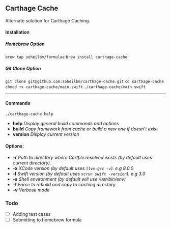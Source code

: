 ## Carthage Cache
Alternate solution for Carthage Caching.

#### Installation
##### Homebrew Option
`brew tap soheilbm/formulae`
`brew install carthage-cache`

##### Git Clone Option
`git clone git@github.com:soheilbm/carthage-cache.git`
`cd carthage-cache`
`chmod +x carthage-cache/main.swift`
`./carthage-cache/main.swift`

- - -

#### Commands
``` bash
./carthage-cache help
```

- **help**     *Display general build commands and options*
- **build**    *Copy framework from cache or build a new one if doesn't exist*
- **version**  *Display current version*


#### Options:
-   **-r**    *Path to directory where Cartfile.resolved exists (by default uses current directory).*
-   **-x**    *XCode version (by default uses `llvm-gcc -v`). e.g 8.0.0*
-   **-l**    *Swift version (by default uses `xcrun swift -version`). e.g 3.0*
-   **-s**    *Shell environment (by default will use /usr/bin/env)*
-   **-f**    *Force to rebuild and copy to caching directory*
-   **-v**    *Verbose mode*


### Todo
- [ ] Adding test cases
- [ ] Submitting to homebrew formula

